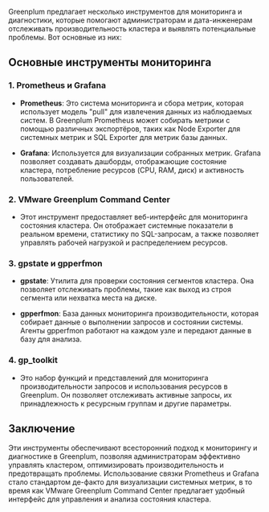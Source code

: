 Greenplum предлагает несколько инструментов для мониторинга и диагностики, которые помогают администраторам и дата-инженерам отслеживать производительность кластера и выявлять потенциальные проблемы. Вот основные из них:

## Основные инструменты мониторинга

### 1. **Prometheus и Grafana**

- **Prometheus**: Это система мониторинга и сбора метрик, которая использует модель "pull" для извлечения данных из наблюдаемых систем. В Greenplum Prometheus может собирать метрики с помощью различных экспортёров, таких как Node Exporter для системных метрик и SQL Exporter для метрик базы данных.

- **Grafana**: Используется для визуализации собранных метрик. Grafana позволяет создавать дашборды, отображающие состояние кластера, потребление ресурсов (CPU, RAM, диск) и активность пользователей.

### 2. **VMware Greenplum Command Center**

- Этот инструмент предоставляет веб-интерфейс для мониторинга состояния кластера. Он отображает системные показатели в реальном времени, статистику по SQL-запросам, а также позволяет управлять рабочей нагрузкой и распределением ресурсов.

### 3. **gpstate и gpperfmon**

- **gpstate**: Утилита для проверки состояния сегментов кластера. Она позволяет отслеживать проблемы, такие как выход из строя сегмента или нехватка места на диске.

- **gpperfmon**: База данных мониторинга производительности, которая собирает данные о выполнении запросов и состоянии системы. Агенты gpperfmon работают на каждом узле и передают данные в базу для анализа.

### 4. **gp_toolkit**

- Это набор функций и представлений для мониторинга производительности запросов и использования ресурсов в Greenplum. Он позволяет отслеживать активные запросы, их принадлежность к ресурсным группам и другие параметры.

## Заключение

Эти инструменты обеспечивают всесторонний подход к мониторингу и диагностике в Greenplum, позволяя администраторам эффективно управлять кластером, оптимизировать производительность и предотвращать проблемы. Использование связки Prometheus и Grafana стало стандартом де-факто для визуализации системных метрик, в то время как VMware Greenplum Command Center предлагает удобный интерфейс для управления и анализа состояния кластера.
